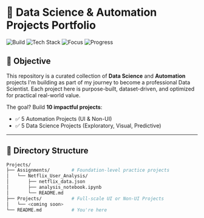 # 🚀 Data Science & Automation Projects Portfolio

![Build](https://img.shields.io/badge/Build-Actively_Developing-blue)
![Tech Stack](https://img.shields.io/badge/TechStack-Python%20%7C%20Jupyter%20%7C%20JSON-informational)
![Focus](https://img.shields.io/badge/Focus-Data%20Science%20%26%20Automation-green)
![Progress](https://img.shields.io/badge/Progress-0%2F10_Projects-red)

## 🎯 Objective

This repository is a curated collection of **Data Science** and **Automation** projects I'm building as part of my journey to become a professional Data Scientist. Each project here is purpose-built, dataset-driven, and optimized for practical real-world value.

The goal? Build **10 impactful projects**:
- ✅ 5 Automation Projects (UI & Non-UI)
- ✅ 5 Data Science Projects (Exploratory, Visual, Predictive)

---

## 🧩 Directory Structure

```bash
Projects/
├── Assignments/        # Foundation-level practice projects
│   └── Netflix_User_Analysis/
│       ├── netflix_data.json
│       ├── analysis_notebook.ipynb
│       └── README.md
├── Projects/           # Full-scale UI or Non-UI Projects
│   └── <coming soon>
└── README.md           # You're here

